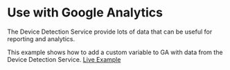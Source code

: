 # Use with Google Analytics
The Device Detection Service provide lots of data that can be useful for reporting and analytics.

This example shows how to add a custom variable to GA with data from the Device Detection Service.
[Live Example](http://demo.wew.io/device-detection/examples/GoogleAnalytics/)